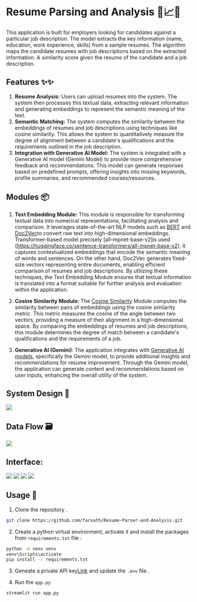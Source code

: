 #  Resume Parsing and Analysis 📝📈💡
This application is built for employers looking for candidates against a particular job description. The model extracts the  key information (name, education, work experience, skills) from a sample resumes. The algorithm maps the  candidate resumes with job descriptions based on the extracted information. A similarity score given the resume of the candidate and a job description.



## Features ✨✨
1. **Resume Analysis:** Users can upload resumes into the system. The system then processes this textual data, extracting relevant information and generating embeddings to represent the semantic meaning of the text.
2. **Semantic Matching:** The system computes the similarity between the embeddings of resumes and job descriptions using techniques like cosine similarity. This allows the system to quantitatively measure the degree of alignment between a candidate's qualifications and the requirements outlined in the job description.
3. **Integration with Generative AI Model:** The system is integrated with a Generative AI model (Gemini Model) to provide more comprehensive feedback and recommendations. This model can generate responses based on predefined prompts, offering insights into missing keywords, profile summaries, and recommended courses/resources.

## Modules 📦️
1. **Text Embedding Module:** This module is responsible for transforming textual data into numerical representations, facilitating analysis and comparison. It leverages state-of-the-art NLP models such as [BERT](https://towardsdatascience.com/nlp-extract-contextualized-word-embeddings-from-bert-keras-tf-67ef29f60a7b) and [Doc2Vec](https://cs.stanford.edu/~quocle/paragraph_vector.pdf)to convert raw text into high-dimensional embeddings. Transformer-based model precisely 
[all-mpnet-base-v2]is used (https://huggingface.co/sentence-transformers/all-mpnet-base-v2), it captures contextualized embeddings that encode the semantic meaning of words and sentences. On the other hand, Doc2Vec generates fixed-size vectors representing entire documents, enabling efficient comparison of resumes and job descriptions. By utilizing these techniques, the Text Embedding Module ensures that textual information is translated into a format suitable for further analysis and evaluation within the application.

2. **Cosine Similarity Module:** The [Cosine Similarity](https://developers.google.com/machine-learning/clustering/similarity/measuring-similarity) Module computes the similarity between pairs of embeddings using the cosine similarity metric. This metric measures the cosine of the angle between two vectors, providing a measure of their alignment in a high-dimensional space. By comparing the embeddings of resumes and job descriptions, this module determines the degree of match between a candidate's qualifications and the requirements of a job. 

3. **Generative AI (Gemini)**: The application integrates with [Generative AI models](https://huggingface.co/sentence-transformers/bert-base-nli-mean-tokens), specifically the Gemini model, to provide additional insights and recommendations for resume improvement. Through the Gemini model, the application can generate content and recommendations based on user inputs, enhancing the overall utility of the system.



## System Design 👷
<img src = "images\system_design.jpg">

## Data Flow 🗃️
<img src = "images\data_flow.jpg">


## Interface:
<img src = "images\interface_1.jpg">
<img src = "images\interface_2.jpg">
<img src = "images\interface_3.jpg">
<img src = "images\interface_4.jpg">

## Usage 🚸
1. Clone the repository .
```bash
git clone https://github.com/farvath/Resume-Parser-and-Analysis.git
```
2. Create a python virtual environment, activate it and install the packages from `requirements.txt` file :
```bash
python -m venv venv
venv\Scripts\activate
pip install -r requirements.txt
```

3.  Geneate a private API key[Link](https://aistudio.google.com/app/apikey) and update the `.env` file . 

4. Run the `app.py`
```bash
streamlit run app.py
```






